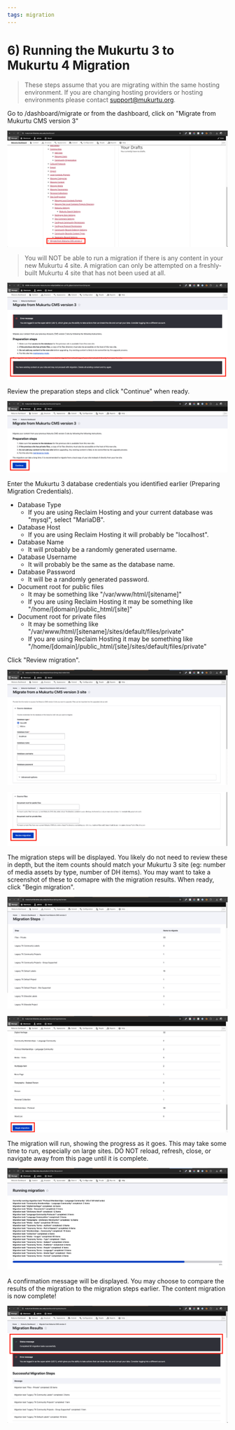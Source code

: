 ```yaml
---
tags: migration
---
```


# 6) Running the Mukurtu 3 to Mukurtu 4 Migration

> These steps assume that you are migrating within the same hosting environment. If you are changing hosting providers or hosting environments please contact [support@mukurtu.org](mailto:support@mukurtu.org).

Go to /dashboard/migrate or from the dashboard, click on "Migrate from Mukurtu CMS version 3"

![migrate-01](../_embeds/migrate-01.png)

> You will NOT be able to run a migration if there is any content in your new Mukurtu 4 site. A migration can only be attempted on a freshly-built Mukurtu 4 site that has not been used at all.

![migrate-02](../_embeds/migrate-02.png)

Review the preparation steps and click "Continue" when ready.

![migrate-03](../_embeds/migrate-03.png)

Enter the Mukurtu 3 database credentials you identified earlier (Preparing Migration Credentials). 

- Database Type
  - If you are using Reclaim Hosting and your current database was "mysql", select "MariaDB".
- Database Host
  - If you are using Reclaim Hosting it will probably be "localhost".
- Database Name
  - It will probably be a randomly generated username.
- Database Username
  - It will probably be the same as the database name.
- Database Password
  - It will be a randomly generated password.
- Document root for public files
  - It may be something like "/var/www/html/[sitename]"
  - If you are using Reclaim Hosting it may be something like "/home/[domain]/public_html/[site]"
- Document root for private files
  - It may be something like "/var/www/html/[sitename]/sites/default/files/private"
  - If you are using Reclaim Hosting it may be something like "/home/[domain]/public_html/[site]/sites/default/files/private"

Click "Review migration".

![migrate-04](../_embeds/migrate-04.png)

![migrate-05](../_embeds/migrate-05.png)

The migration steps will be displayed. You likely do not need to review these in depth, but the item counts should match your Mukurtu 3 site (eg: number of media assets by type, number of DH items). You may want to take a screenshot of these to comapre with the migration results.
When ready, click "Begin migration".

![migrate-06](../_embeds/migrate-06.png)

![migrate-07](../_embeds/migrate-07.png)

The migration will run, showing the progress as it goes. This may take some time to run, especially on large sites. 
DO NOT reload, refresh, close, or navigate away from this page until it is complete.

![migrate-08](../_embeds/migrate-08.png)

A confirmation message will be displayed. You may choose to compare the results of the migration to the migration steps earlier.
The content migration is now complete!

![migrate-09](../_embeds/migrate-09.png)
